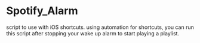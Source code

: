 # Spotify_Alarm
script to use with iOS shortcuts.
using automation for shortcuts, you can run this script after stopping your wake up alarm to start playing a playlist.
